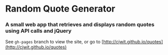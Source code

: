 # Random Quote Generator

### A small web app that retrieves and displays random quotes using API calls and jQuery

See `gh-pages` branch to view the site, or go to [http://cjwit.github.io/quotes](http://cjwit.github.io/quotes)
